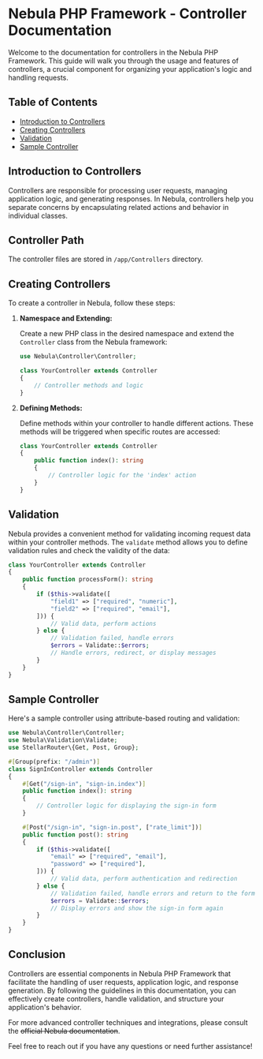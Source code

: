 # Nebula PHP Framework - Controller Documentation

Welcome to the documentation for controllers in the Nebula PHP Framework. This guide will walk you through the usage and features of controllers, a crucial component for organizing your application's logic and handling requests.

## Table of Contents

- [Introduction to Controllers](#introduction-to-controllers)
- [Creating Controllers](#creating-controllers)
- [Validation](#validation)
- [Sample Controller](#sample-controller)

## Introduction to Controllers

Controllers are responsible for processing user requests, managing application logic, and generating responses. In Nebula, controllers help you separate concerns by encapsulating related actions and behavior in individual classes.

## Controller Path

The controller files are stored in `/app/Controllers` directory.


## Creating Controllers

To create a controller in Nebula, follow these steps:

1. **Namespace and Extending:**

   Create a new PHP class in the desired namespace and extend the `Controller` class from the Nebula framework:

   ```php
   use Nebula\Controller\Controller;

   class YourController extends Controller
   {
       // Controller methods and logic
   }
   ```

2. **Defining Methods:**

   Define methods within your controller to handle different actions. These methods will be triggered when specific routes are accessed:

   ```php
   class YourController extends Controller
   {
       public function index(): string
       {
           // Controller logic for the 'index' action
       }
   }
   ```

## Validation

Nebula provides a convenient method for validating incoming request data within your controller methods. The `validate` method allows you to define validation rules and check the validity of the data:

```php
class YourController extends Controller
{
    public function processForm(): string
    {
        if ($this->validate([
            "field1" => ["required", "numeric"],
            "field2" => ["required", "email"],
        ])) {
            // Valid data, perform actions
        } else {
            // Validation failed, handle errors
            $errors = Validate::$errors;
            // Handle errors, redirect, or display messages
        }
    }
}
```

## Sample Controller

Here's a sample controller using attribute-based routing and validation:

```php
use Nebula\Controller\Controller;
use Nebula\Validation\Validate;
use StellarRouter\{Get, Post, Group};

#[Group(prefix: "/admin")]
class SignInController extends Controller
{
    #[Get("/sign-in", "sign-in.index")]
    public function index(): string
    {
        // Controller logic for displaying the sign-in form
    }

    #[Post("/sign-in", "sign-in.post", ["rate_limit"])]
    public function post(): string
    {
        if ($this->validate([
            "email" => ["required", "email"],
            "password" => ["required"],
        ])) {
            // Valid data, perform authentication and redirection
        } else {
            // Validation failed, handle errors and return to the form
            $errors = Validate::$errors;
            // Display errors and show the sign-in form again
        }
    }
}
```

## Conclusion

Controllers are essential components in Nebula PHP Framework that facilitate the handling of user requests, application logic, and response generation. By following the guidelines in this documentation, you can effectively create controllers, handle validation, and structure your application's behavior.

For more advanced controller techniques and integrations, please consult the <s>official Nebula documentation</s>.

Feel free to reach out if you have any questions or need further assistance!
